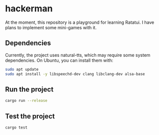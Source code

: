 # hackerman
At the moment, this repository is a playground for learning Ratatui.
I have plans to implement some mini-games with it.

## Dependencies
Currently, the project uses natural-tts, which may require some system dependencies.
On Ubuntu, you can install them with:
```bash
sudo apt update
sudo apt install -y libspeechd-dev clang libclang-dev alsa-base
```

## Run the project
```bash
cargo run --release
```

## Test the project
```bash
cargo test
```